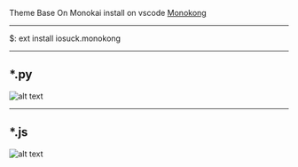 Theme Base On Monokai
install on vscode
[Monokong](https://marketplace.visualstudio.com/items?itemName=iosuck.monokong)

-------------------------------
$: ext install iosuck.monokong


-------------------------------
*.py
-------------------------------
![alt text](https://i.ibb.co/JmKZQ4T/s1.png)

-------------------------------
*.js
-------------------------------
![alt text](https://i.ibb.co/tZFntPF/s2.png)
